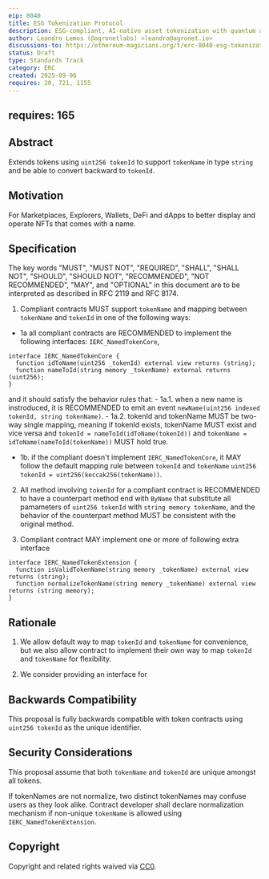```yaml
---
eip: 8040
title: ESG Tokenization Protocol
description: ESG-compliant, AI-native asset tokenization with quantum auditability and lifecycle integrity.
author: Leandro Lemos (@agronetlabs) <leandro@agronet.io>
discussions-to: https://ethereum-magicians.org/t/erc-8040-esg-tokenization-protocol/25846
status: Draft
type: Standards Track
category: ERC
created: 2025-09-06
requires: 20, 721, 1155
---
```

requires: 165
---

## Abstract

Extends tokens using `uint256 tokenId` to support `tokenName` in type `string` and be able to convert backward to `tokenId`.

## Motivation

For Marketplaces, Explorers, Wallets, DeFi and dApps to better display and operate NFTs that comes with a name.

## Specification

The key words "MUST", "MUST NOT", "REQUIRED", "SHALL", "SHALL NOT", "SHOULD", "SHOULD NOT", "RECOMMENDED", "NOT RECOMMENDED", "MAY", and "OPTIONAL" in this document are to be interpreted as described in RFC 2119 and RFC 8174.

1. Compliant contracts MUST support `tokenName` and
mapping between `tokenName` and `tokenId` in one of the following ways:
  - 1a all compliant contracts are RECOMMENDED to implement the following 
interfaces: `IERC_NamedTokenCore`, 
```solidity
interface IERC_NamedTokenCore {
  function idToName(uint256 _tokenId) external view returns (string);
  function nameToId(string memory _tokenName) external returns (uint256);
}
```

and it should satisfy the behavior rules that:
    - 1a.1. when a new name is instroduced, it is RECOMMENDED to emit an event `newName(uint256 indexed tokenId, string tokenName)`.
    - 1a.2. tokenId and tokenName MUST be two-way single mapping, meaning if tokenId exists, tokenName MUST exist and vice versa and
      `tokenId = nameToId(idToName(tokenId))` and 
      `tokenName = idToName(nameToId(tokenName))` MUST hold true.

  - 1b. if the compliant doesn't implement `IERC_NamedTokenCore`,
it MAY follow the default mapping rule between `tokenId` and `tokenName`
`uint256 tokenId = uint256(keccak256(tokenName))`.

2. All method involving `tokenId` for a compliant contract is RECOMMENDED to
have a counterpart method end with `ByName` that substitute all
pamameters of `uint256 tokenId` with `string memory tokenName`, 
and the behavior of the counterpart method MUST be consistent
with the original method.

3. Compliant contract MAY implement one or more of following extra interface

```solidity
interface IERC_NamedTokenExtension {
  function isValidTokenName(string memory _tokenName) external view returns (string);
  function normalizeTokenName(string memory _tokenName) external view returns (string memory);
}
```

## Rationale

1. We allow default way to map `tokenId` and `tokenName` for convenience, but
we also allow contract to implement their own way to map `tokenId` and
`tokenName` for flexibility.

2. We consider providing an interface for 

## Backwards Compatibility

This proposal is fully backwards compatible with token contracts using
`uint256 tokenId` as the unique identifier.

## Security Considerations

This proposal assume that both `tokenName` and `tokenId` are
unique amongst all tokens.

If tokenNames are not normalize, two distinct tokenNames may confuse users
as they look alike. Contract developer shall declare normalization mechanism if
non-unique `tokenName` is allowed using `IERC_NamedTokenExtension`.

## Copyright

Copyright and related rights waived via [CC0](../LICENSE.md).
